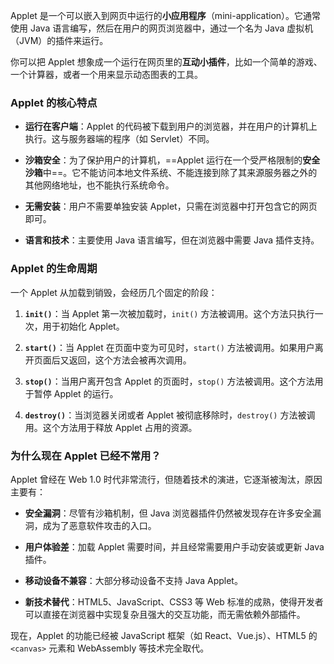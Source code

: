 Applet 是一个可以嵌入到网页中运行的**小应用程序**（mini-application）。它通常使用 Java 语言编写，然后在用户的网页浏览器中，通过一个名为 Java 虚拟机（JVM）的插件来运行。

你可以把 Applet 想象成一个运行在网页里的**互动小插件**，比如一个简单的游戏、一个计算器，或者一个用来显示动态图表的工具。

### Applet 的核心特点

- **运行在客户端**：Applet 的代码被下载到用户的浏览器，并在用户的计算机上执行。这与服务器端的程序（如 Servlet）不同。
    
- **沙箱安全**：为了保护用户的计算机，==Applet 运行在一个受严格限制的**安全沙箱**中==。它不能访问本地文件系统、不能连接到除了其来源服务器之外的其他网络地址，也不能执行系统命令。
    
- **无需安装**：用户不需要单独安装 Applet，只需在浏览器中打开包含它的网页即可。
    
- **语言和技术**：主要使用 Java 语言编写，但在浏览器中需要 Java 插件支持。
    

### Applet 的生命周期

一个 Applet 从加载到销毁，会经历几个固定的阶段：

1. **`init()`**：当 Applet 第一次被加载时，`init()` 方法被调用。这个方法只执行一次，用于初始化 Applet。
    
2. **`start()`**：当 Applet 在页面中变为可见时，`start()` 方法被调用。如果用户离开页面后又返回，这个方法会被再次调用。
    
3. **`stop()`**：当用户离开包含 Applet 的页面时，`stop()` 方法被调用。这个方法用于暂停 Applet 的运行。
    
4. **`destroy()`**：当浏览器关闭或者 Applet 被彻底移除时，`destroy()` 方法被调用。这个方法用于释放 Applet 占用的资源。
    

### 为什么现在 Applet 已经不常用？

Applet 曾经在 Web 1.0 时代非常流行，但随着技术的演进，它逐渐被淘汰，原因主要有：

- **安全漏洞**：尽管有沙箱机制，但 Java 浏览器插件仍然被发现存在许多安全漏洞，成为了恶意软件攻击的入口。
    
- **用户体验差**：加载 Applet 需要时间，并且经常需要用户手动安装或更新 Java 插件。
    
- **移动设备不兼容**：大部分移动设备不支持 Java Applet。
    
- **新技术替代**：HTML5、JavaScript、CSS3 等 Web 标准的成熟，使得开发者可以直接在浏览器中实现复杂且强大的交互功能，而无需依赖外部插件。
    

现在，Applet 的功能已经被 JavaScript 框架（如 React、Vue.js）、HTML5 的 `<canvas>` 元素和 WebAssembly 等技术完全取代。